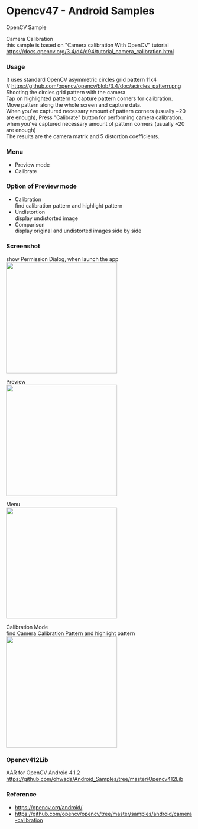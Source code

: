 Opencv47 - Android Samples
===============

OpenCV Sample <br/>

Camera Calibration <br/>
 this sample is based on "Camera calibration With OpenCV" tutorial  <br/>
https://docs.opencv.org/3.4/d4/d94/tutorial_camera_calibration.html  <br/>

### Usage <br/>
It uses standard OpenCV asymmetric circles grid pattern 11x4 <br/>
// https://github.com/opencv/opencv/blob/3.4/doc/acircles_pattern.png <br/>
Shooting the circles grid pattern with the camera <br/>
Tap on highlighted pattern to capture pattern corners for calibration. <br/>
Move pattern along the whole screen and capture data. <br/>
When you've captured necessary amount of pattern corners (usually ~20 are enough),
Press "Calibrate" button for performing camera calibration. <br/>
when you've captured necessary amount of pattern corners (usually ~20 are enough) <br/>
The results are the camera matrix and 5 distortion coefficients. <br/>

### Menu <br/>
- Preview mode <br/>
- Calibrate <br/>

### Option of Preview mode <br/>
- Calibration <br/>
find calibration pattern and highlight pattern <br/>
- Undistortion <br/>
display undistorted image <br/>
- Comparison <br/>
display original and undistorted images side by side <br/>

### Screenshot <br/>
show Permission Dialog, when launch the app <br/>
<image src="https://raw.githubusercontent.com/ohwada/Android_Samples/master/Opencv47/screenshot/opencv47_camera_permission.png" width="300" /><br/>

Preview <br/>
<image src="https://raw.githubusercontent.com/ohwada/Android_Samples/master/Opencv47/screenshot/Opencv47_preview.png" width="300" /><br/>

Menu <br/>
<image src="https://raw.githubusercontent.com/ohwada/Android_Samples/master/Opencv47/screenshot/opencv47_menu_preview_mode.png" width="300" /><br/>

Calibration Mode <br/>
find Camera Calibration Pattern and highlight pattern <br/>
<image src="https://raw.githubusercontent.com/ohwada/Android_Samples/master/Opencv47/screenshot/ opencv47_mode_calibration.png" width="300" /><br/>


### Opencv412Lib <br/>
AAR for OpenCV Android 4.1.2 <br/>
https://github.com/ohwada/Android_Samples/tree/master/Opencv412Lib <br/>

### Reference <br/>
- https://opencv.org/android/
- https://github.com/opencv/opencv/tree/master/samples/android/camera-calibration


